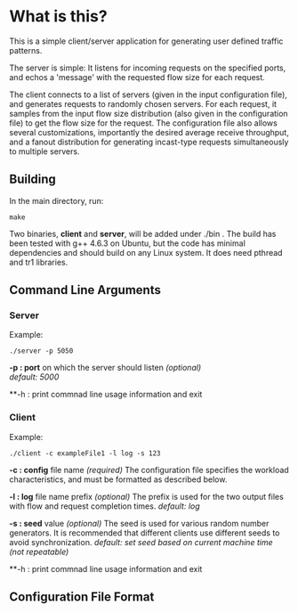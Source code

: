 # What is this?

This is a simple client/server application for generating user defined 
traffic patterns.

The server is simple: It listens for incoming requests on the specified 
ports, and echos a 'message' with the requested flow size for each request.

The client connects to a list of servers (given in the input configuration 
file), and generates requests to randomly chosen servers. For each request, 
it samples from the input flow size distribution (also given in the configuration 
file) to get the flow size for the request. The configuration file also allows 
several customizations, importantly the desired average receive throughput, 
and a fanout distribution for generating incast-type requests simultaneously 
to multiple servers.

## Building

In the main directory, run:

```
make 
```

Two binaries, **client** and **server**, will be added under ./bin . The build
has been tested with g++ 4.6.3 on Ubuntu, but the code has minimal dependencies 
and should build on any Linux system. It does need pthread and tr1 libraries.

## Command Line Arguments

### Server
Example: 
```
./server -p 5050
```
   **-p : port** on which the server should listen *(optional)*<br>
          *default: 5000*

   **-h : print commnad line usage information and exit

### Client
Example: 
```
./client -c exampleFile1 -l log -s 123
```
   **-c : config** file name *(required)*
          The configuration file specifies the workload characteristics, and 
          must be formatted as described below.

   **-l : log** file name prefix *(optional)*
          The prefix is used for the two output files with flow and request
          completion times.
          *default: log*

   **-s : seed** value *(optional)*
          The seed is used for various random number generators. It is recommended
          that different clients use different seeds to avoid synchronization. 
          *default: set seed based on current machine time (not repeatable)*

   **-h : print commnad line usage information and exit

## Configuration File Format
